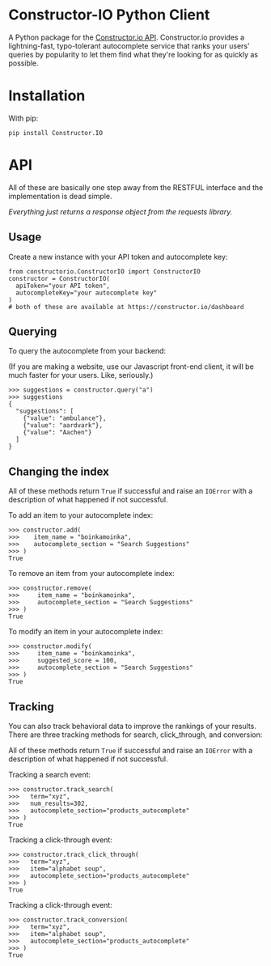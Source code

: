 Constructor-IO Python Client
=====

A Python package for the [Constructor.io API](http://constructor.io/docs).  Constructor.io provides a lightning-fast, typo-tolerant autocomplete service that ranks your users' queries by popularity to let them find what they're looking for as quickly as possible.

Installation
===

With pip:

    pip install Constructor.IO

API
===

All of these are basically one step away from the RESTFUL interface and the implementation is dead simple.

*Everything just returns a response object from the requests library.*

Usage
---

Create a new instance with your API token and autocomplete key:

    from constructorio.ConstructorIO import ConstructorIO
    constructor = ConstructorIO(
      apiToken="your API token",
      autocompleteKey="your autocomplete key"
    )
    # both of these are available at https://constructor.io/dashboard

Querying
---

To query the autocomplete from your backend:

(If you are making a website, use our Javascript front-end client, it will be much faster for your users. Like, seriously.)

    >>> suggestions = constructor.query("a")
    >>> suggestions
    {
      "suggestions": [
        {"value": "ambulance"},
        {"value": "aardvark"},
        {"value": "Aachen"}
      ]
    }

Changing the index
---

All of these methods return `True` if successful and raise an `IOError` with a description of what happened if not successful.

To add an item to your autocomplete index:
    
    >>> constructor.add(
    >>>    item_name = "boinkamoinka",
    >>>    autocomplete_section = "Search Suggestions"
    >>> )
    True

To remove an item from your autocomplete index:
    
    >>> constructor.remove(
    >>>     item_name = "boinkamoinka",
    >>>     autocomplete_section = "Search Suggestions"
    >>> )
    True

To modify an item in your autocomplete index:

    >>> constructor.modify(
    >>>     item_name = "boinkamoinka",
    >>>     suggested_score = 100,
    >>>     autocomplete_section = "Search Suggestions"
    >>> )
    True

Tracking
---

You can also track behavioral data to improve the rankings of your results.  There are three tracking methods for search, click_through, and conversion:

All of these methods return `True` if successful and raise an `IOError` with a description of what happened if not successful.

Tracking a search event:

    >>> constructor.track_search(
    >>>   term="xyz",
    >>>   num_results=302,
    >>>   autocomplete_section="products_autocomplete"
    >>> )
    True

Tracking a click-through event:

    >>> constructor.track_click_through(
    >>>   term="xyz",
    >>>   item="alphabet soup",
    >>>   autocomplete_section="products_autocomplete"
    >>> )
    True

Tracking a click-through event:
    
    >>> constructor.track_conversion(
    >>>   term="xyz",
    >>>   item="alphabet soup",
    >>>   autocomplete_section="products_autocomplete"
    >>> )
    True

